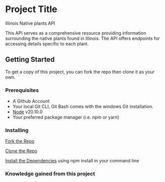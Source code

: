 # Project Title
Illinois Native plants API

This API serves as a comprehensive resource providing information surrounding the native plants found in Illinois. The API offers endpoints for accessing details specific to each plant.

## Getting Started

To get a copy of this project, you can fork the repo then clone it as your own.

### Prerequisites
- A Github Account
- Your local Git CLI, Git Bash comes with the windows Git installation.
- [Node](https://nodejs.org/en) v20.10.0
- Your preferred package manager (i.e. npm or yarn)

### Installing

[Fork the Repo](https://github.com/octocat/Spoon-Knife)

[Clone the Repo](https://docs.github.com/en/repositories/creating-and-managing-repositories/cloning-a-repository)

[Install the Dependencies](https://docs.npmjs.com/cli/v8/commands/npm-install) using npm install in your command line

### Knowledge gained from this project
